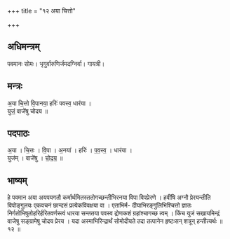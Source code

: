 +++
title = "१२ अया चित्तो"

+++
## अधिमन्त्रम्
पवमानः सोमः। भृगुर्वारुणिर्जमदग्निर्वा। गायत्री।

## मन्त्रः
अ॒या चि॒त्तो वि॒पानया॒ हरिः॑ पवस्व॒ धार॑या ।  
युजं॒ वाजे॑षु चोदय ॥

## पदपाठः
अ॒या । चि॒त्तः । वि॒पा । अ॒नया॑ । हरिः॑ । प॒व॒स्व॒ । धार॑या ।  
युज॑म् । वाजे॑षु । चो॒द॒य॒ ॥

## भाष्यम्
हे पवमान अया अयपयगतौ कर्मार्थमितस्ततोगच्छन्तीभिरनया विपा विपप्रेरणे । हवींषि अग्नौ प्रेरयन्तीति विपोङ्गुलयः एकवचनं छान्दसं प्रत्येकविवक्षया वा । एताभिर्म- दीयाभिरङ्गुलिभिश्चित्तो ज्ञातः निर्गतोभिषुतोहरिर्हरितवर्णस्त्वं धारया सन्ततया पवस्व द्रोणकशं ग्रहांश्चागच्छ त्वम् । किंच युजं सखायमिन्द्रं वाजेषु सङ्ग्रामेषु चोदय प्रेरय । यदा अस्माभिरिन्द्रार्थं सोमोदीयते तदा तत्पानेन हृष्टःसन् शत्रून् हन्तीत्यर्थः ॥ १२ ॥